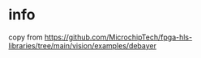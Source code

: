 # info
copy from https://github.com/MicrochipTech/fpga-hls-libraries/tree/main/vision/examples/debayer
